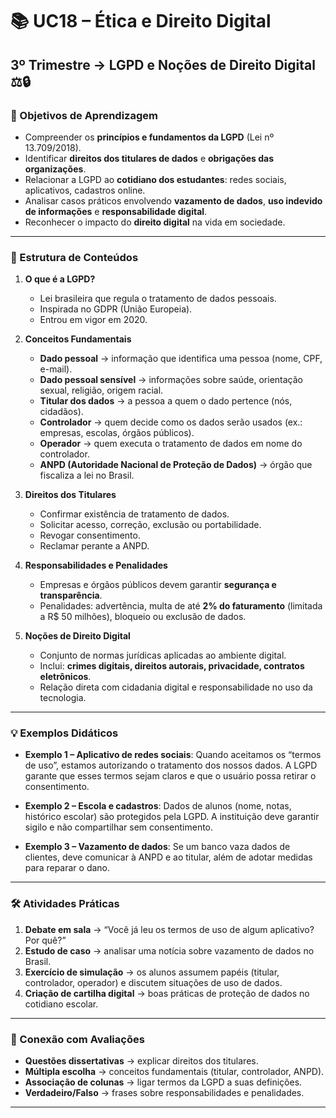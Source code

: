 # 📚 UC18 – Ética e Direito Digital

## 3º Trimestre → LGPD e Noções de Direito Digital ⚖️🔒

### 🎯 Objetivos de Aprendizagem

- Compreender os **princípios e fundamentos da LGPD** (Lei nº 13.709/2018).
- Identificar **direitos dos titulares de dados** e **obrigações das organizações**.
- Relacionar a LGPD ao **cotidiano dos estudantes**: redes sociais, aplicativos, cadastros online.
- Analisar casos práticos envolvendo **vazamento de dados**, **uso indevido de informações** e **responsabilidade digital**.
- Reconhecer o impacto do **direito digital** na vida em sociedade.

---

### 📌 Estrutura de Conteúdos

1. **O que é a LGPD?**

   - Lei brasileira que regula o tratamento de dados pessoais.
   - Inspirada no GDPR (União Europeia).
   - Entrou em vigor em 2020.

2. **Conceitos Fundamentais**

   - **Dado pessoal** → informação que identifica uma pessoa (nome, CPF, e-mail).
   - **Dado pessoal sensível** → informações sobre saúde, orientação sexual, religião, origem racial.
   - **Titular dos dados** → a pessoa a quem o dado pertence (nós, cidadãos).
   - **Controlador** → quem decide como os dados serão usados (ex.: empresas, escolas, órgãos públicos).
   - **Operador** → quem executa o tratamento de dados em nome do controlador.
   - **ANPD (Autoridade Nacional de Proteção de Dados)** → órgão que fiscaliza a lei no Brasil.

3. **Direitos dos Titulares**

   - Confirmar existência de tratamento de dados.
   - Solicitar acesso, correção, exclusão ou portabilidade.
   - Revogar consentimento.
   - Reclamar perante a ANPD.

4. **Responsabilidades e Penalidades**

   - Empresas e órgãos públicos devem garantir **segurança e transparência**.
   - Penalidades: advertência, multa de até **2% do faturamento** (limitada a R$ 50 milhões), bloqueio ou exclusão de dados.

5. **Noções de Direito Digital**

   - Conjunto de normas jurídicas aplicadas ao ambiente digital.
   - Inclui: **crimes digitais, direitos autorais, privacidade, contratos eletrônicos**.
   - Relação direta com cidadania digital e responsabilidade no uso da tecnologia.

---

### 💡 Exemplos Didáticos

- **Exemplo 1 – Aplicativo de redes sociais**:
  Quando aceitamos os “termos de uso”, estamos autorizando o tratamento dos nossos dados. A LGPD garante que esses termos sejam claros e que o usuário possa retirar o consentimento.

- **Exemplo 2 – Escola e cadastros**:
  Dados de alunos (nome, notas, histórico escolar) são protegidos pela LGPD. A instituição deve garantir sigilo e não compartilhar sem consentimento.

- **Exemplo 3 – Vazamento de dados**:
  Se um banco vaza dados de clientes, deve comunicar à ANPD e ao titular, além de adotar medidas para reparar o dano.

---

### 🛠️ Atividades Práticas

1. **Debate em sala** → “Você já leu os termos de uso de algum aplicativo? Por quê?”
2. **Estudo de caso** → analisar uma notícia sobre vazamento de dados no Brasil.
3. **Exercício de simulação** → os alunos assumem papéis (titular, controlador, operador) e discutem situações de uso de dados.
4. **Criação de cartilha digital** → boas práticas de proteção de dados no cotidiano escolar.

---

### 📑 Conexão com Avaliações

- **Questões dissertativas** → explicar direitos dos titulares.
- **Múltipla escolha** → conceitos fundamentais (titular, controlador, ANPD).
- **Associação de colunas** → ligar termos da LGPD a suas definições.
- **Verdadeiro/Falso** → frases sobre responsabilidades e penalidades.

---
